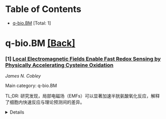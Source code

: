 <div id=toc></div>

# Table of Contents

- [q-bio.BM](#q-bio.BM) [Total: 1]


<div id='q-bio.BM'></div>

# q-bio.BM [[Back]](#toc)

### [1] [Local Electromagnetic Fields Enable Fast Redox Sensing by Physically Accelerating Cysteine Oxidation](https://arxiv.org/abs/2510.24649)
*James N. Cobley*

Main category: q-bio.BM

TL;DR: 研究发现，局部电磁场（EMFs）可以显著加速半胱氨酸氧化反应，解释了细胞内快速反应与理论预测间的差异。


<details>
  <summary>Details</summary>
Motivation: 解释为什么细胞内半胱氨酸氧化反应速度远快于理论预测，探索局部电磁场对反应速率的影响。

Method: 通过将电磁场项嵌入Eyring公式，计算局部电磁场对反应速率的加速效应。

Result: 局部电磁场可将反应速率常数提高数个数量级，与实际观测速度一致。

Conclusion: 半胱氨酸氧化反应速度快是由于局部物理环境（电磁场）而非化学特殊性。

Abstract: Hydrogen peroxide oxidises cysteine residues to control protein function, yet
bulk rate constants predict hours for changes that occur in cells in seconds.
Here, this work shows that local electromagnetic fields (EMFs), ubiquitous in
proteins, membranes and nanodomains, can lawfully modulate the Eyring barrier
and orientate reactants, accelerating cysteine oxidation without changing the
underlying chemistry. Embedding a field term into the Eyring expression,
demonstrated that plausible local EMFs with realistic dipole changes accelerate
rate constants by orders of magnitude. This local acceleration reconciles the
discrepancy between predicted vs. observed rates of H2O2-mediated cysteine
oxidation. The framework generates falsifiable predictions, such as vibrational
Stark readouts in thiolate peroxide complexes should fall within predicted
ranges, and reframes rate-constants as mutable, field conditioned parameters.
Cysteine redox sensing is fast not because the chemistry is exotic, but because
the physics is local.

</details>

